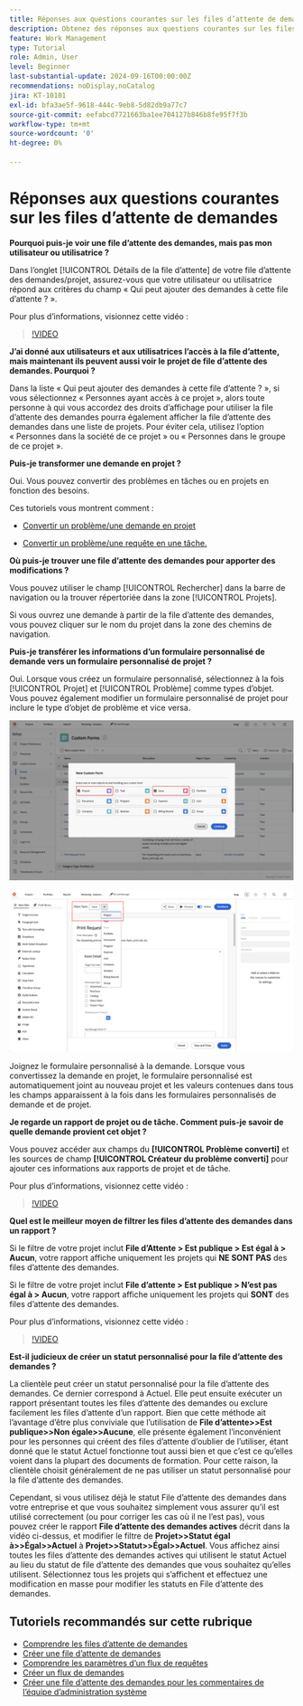 ```yaml
---
title: Réponses aux questions courantes sur les files d’attente de demandes
description: Obtenez des réponses aux questions courantes sur les files d’attente des demandes dans  [!DNL  Workfront].
feature: Work Management
type: Tutorial
role: Admin, User
level: Beginner
last-substantial-update: 2024-09-16T00:00:00Z
recommendations: noDisplay,noCatalog
jira: KT-10101
exl-id: bfa3ae5f-9618-444c-9eb8-5d82db9a77c7
source-git-commit: eefabcd7721663ba1ee704127b846b8fe95f7f3b
workflow-type: tm+mt
source-wordcount: '0'
ht-degree: 0%

---
```


# Réponses aux questions courantes sur les files d’attente de demandes

**Pourquoi puis-je voir une file d’attente des demandes, mais pas mon utilisateur ou utilisatrice ?**

Dans l’onglet [!UICONTROL Détails de la file d’attente] de votre file d’attente des demandes/projet, assurez-vous que votre utilisateur ou utilisatrice répond aux critères du champ « Qui peut ajouter des demandes à cette file d’attente ? ».  

Pour plus d’informations, visionnez cette vidéo :

>[!VIDEO](https://video.tv.adobe.com/v/3434156/?quality=12&learn=on)

**J’ai donné aux utilisateurs et aux utilisatrices l’accès à la file d’attente, mais maintenant ils peuvent aussi voir le projet de file d’attente des demandes. Pourquoi ?**

Dans la liste « Qui peut ajouter des demandes à cette file d’attente ? », si vous sélectionnez « Personnes ayant accès à ce projet », alors toute personne à qui vous accordez des droits d’affichage pour utiliser la file d’attente des demandes pourra également afficher la file d’attente des demandes dans une liste de projets. Pour éviter cela, utilisez l’option « Personnes dans la société de ce projet » ou « Personnes dans le groupe de ce projet ».

**Puis-je transformer une demande en projet ?**

Oui. Vous pouvez convertir des problèmes en tâches ou en projets en fonction des besoins.

Ces tutoriels vous montrent comment :

* [Convertir un problème/une demande en projet](/help/manage-work/issues-requests/create-a-project-from-a-request.md)

* [Convertir un problème/une requête en une tâche.](/help/manage-work/issues-requests/convert-issues-to-other-work-items.md)

**Où puis-je trouver une file d’attente des demandes pour apporter des modifications ?**

Vous pouvez utiliser le champ [!UICONTROL Rechercher] dans la barre de navigation ou la trouver répertoriée dans la zone [!UICONTROL Projets].

Si vous ouvrez une demande à partir de la file d’attente des demandes, vous pouvez cliquer sur le nom du projet dans la zone des chemins de navigation.

**Puis-je transférer les informations d’un formulaire personnalisé de demande vers un formulaire personnalisé de projet ?**

Oui. Lorsque vous créez un formulaire personnalisé, sélectionnez à la fois [!UICONTROL Projet] et [!UICONTROL Problème] comme types d’objet. Vous pouvez également modifier un formulaire personnalisé de projet pour inclure le type d’objet de problème et vice versa.

![Image montrant comment sélectionner 2 types d&#39;objet lors de la création d&#39;un formulaire personnalisé](assets/faq-image-1.png)

![Image montrant comment sélectionner 2 types d&#39;objet lors de la modification d&#39;un formulaire personnalisé](assets/faq-image-2.png)

Joignez le formulaire personnalisé à la demande. Lorsque vous convertissez la demande en projet, le formulaire personnalisé est automatiquement joint au nouveau projet et les valeurs contenues dans tous les champs apparaissent à la fois dans les formulaires personnalisés de demande et de projet.

**Je regarde un rapport de projet ou de tâche. Comment puis-je savoir de quelle demande provient cet objet ?**

Vous pouvez accéder aux champs du **[!UICONTROL Problème converti]** et les sources de champ **[!UICONTROL Créateur du problème converti]** pour ajouter ces informations aux rapports de projet et de tâche.

Pour plus d’informations, visionnez cette vidéo :

>[!VIDEO](https://video.tv.adobe.com/v/3434176/?quality=12&learn=on)


**Quel est le meilleur moyen de filtrer les files d’attente des demandes dans un rapport ?**

Si le filtre de votre projet inclut **File d’Attente > Est publique > Est égal à > Aucun**, votre rapport affiche uniquement les projets qui **NE SONT PAS** des files d’attente des demandes.

Si le filtre de votre projet inclut **File d’attente > Est publique > N’est pas égal à > Aucun**, votre rapport affiche uniquement les projets qui **SONT** des files d’attente des demandes.

Pour plus d’informations, visionnez cette vidéo :

>[!VIDEO](https://video.tv.adobe.com/v/3434329/?quality=12&learn=on)

**Est-il judicieux de créer un statut personnalisé pour la file d’attente des demandes ?**

La clientèle peut créer un statut personnalisé pour la file d’attente des demandes. Ce dernier correspond à Actuel. Elle peut ensuite exécuter un rapport présentant toutes les files d’attente des demandes ou exclure facilement les files d’attente d’un rapport. Bien que cette méthode ait l’avantage d’être plus conviviale que l’utilisation de **File d’attente>>Est publique>>Non égale>>Aucune**, elle présente également l’inconvénient pour les personnes qui créent des files d’attente d’oublier de l’utiliser, étant donné que le statut Actuel fonctionne tout aussi bien et que c’est ce qu’elles voient dans la plupart des documents de formation. Pour cette raison, la clientèle choisit généralement de ne pas utiliser un statut personnalisé pour la file d’attente des demandes.

Cependant, si vous utilisez déjà le statut File d’attente des demandes dans votre entreprise et que vous souhaitez simplement vous assurer qu’il est utilisé correctement (ou pour corriger les cas où il ne l’est pas), vous pouvez créer le rapport **File d’attente des demandes actives** décrit dans la vidéo ci-dessus, et modifier le filtre de **Projet>>Statut égal à>>Égal>>Actuel** à **Projet>>Statut>>Égal>>Actuel**. Vous affichez ainsi toutes les files d’attente des demandes actives qui utilisent le statut Actuel au lieu du statut de file d’attente des demandes que vous souhaitez qu’elles utilisent. Sélectionnez tous les projets qui s’affichent et effectuez une modification en masse pour modifier les statuts en File d’attente des demandes.

## Tutoriels recommandés sur cette rubrique

* [Comprendre les files d’attente de demandes](/help/manage-work/request-queues/understand-request-queues.md)
* [Créer une file d’attente de demandes](/help/manage-work/request-queues/create-a-request-queue.md)
* [Comprendre les paramètres d’un flux de requêtes](/help/manage-work/request-queues/understand-settings-for-a-flow-request.md)
* [Créer un flux de demandes](/help/manage-work/request-queues/create-a-request-flow.md)
* [Créer une file d’attente des demandes pour les commentaires de l’équipe d’administration système](/help/manage-work/request-queues/create-a-system-admin-feedback-request-queue.md)
